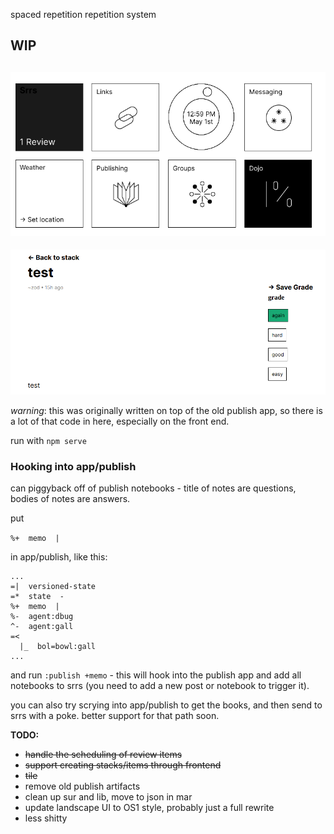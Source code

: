 spaced repetition repetition system

**WIP**
---
![Tile view](tile.png)
---
![Item view](screenshot.png)

*warning*: this was originally written on top of the old publish app, so there is a
lot of that code in here, especially on the front end. 

run with `npm serve`

### Hooking into app/publish

can piggyback off of publish notebooks - title of notes are questions, bodies of
notes are answers.

put

`%+  memo  |`

in app/publish, like this:

``` hoon
...
=|  versioned-state
=*  state  -
%+  memo  |
%-  agent:dbug
^-  agent:gall
=<
  |_  bol=bowl:gall
...
```
and run `:publish +memo` - this will hook into the publish app and add all
notebooks to srrs (you need to add a new post or notebook to trigger it). 



you can also try scrying into app/publish to get the books, and then send to
srrs with a poke. better support for that path soon. 


**TODO:**
- ~~handle the scheduling of review items~~
- ~~support creating stacks/items through frontend~~
- ~~tile~~
- remove old publish artifacts
- clean up sur and lib, move to json in mar
- update landscape UI to OS1 style, probably just a full rewrite
- less shitty
